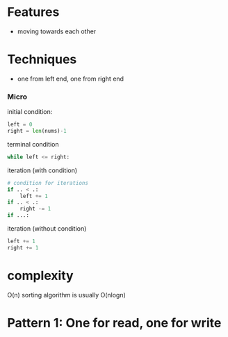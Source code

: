 # Features
- moving towards each other

# Techniques
- one from left end, one from right end

### Micro

initial condition:

```python
left = 0
right = len(nums)-1
```

terminal condition

```python
while left <= right:
```

iteration (with condition)

```python
# condition for iterations
if .. < .:
	left += 1
if .. < .:
	right -= 1
if ...:
```

iteration (without condition)

```python
left += 1
right += 1
```

# complexity
O(n)
sorting algorithm is usually O(nlogn)

# Pattern 1: One for read, one for write
